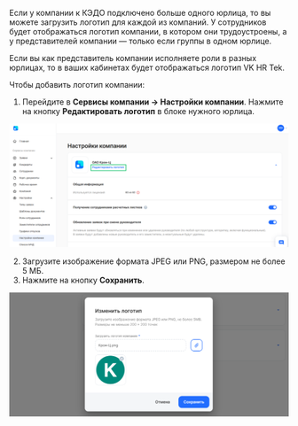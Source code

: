 Если у компании к КЭДО подключено больше одного юрлица, то вы можете загрузить логотип для каждой из компаний. У сотрудников будет отображаться логотип компании, в котором они трудоустроены, а у представителей компании — только если группы в одном юрлице.

Если вы как представитель компании исполняете роли в разных юрлицах, то в ваших кабинетах будет отображаться логотип VK HR Tek. 

Чтобы добавить логотип компании:
1. Перейдите в **Сервисы компании → Настройки компании**. Нажмите на кнопку **Редактировать логотип** в блоке нужного юрлица.

![Логотип](./assets/Screenshot_187.png)

2. Загрузите изображение формата JPEG или PNG, размером не более 5 МБ.
3. Нажмите на кнопку **Сохранить**.

![Изменить логотип](./assets/logo2.png)